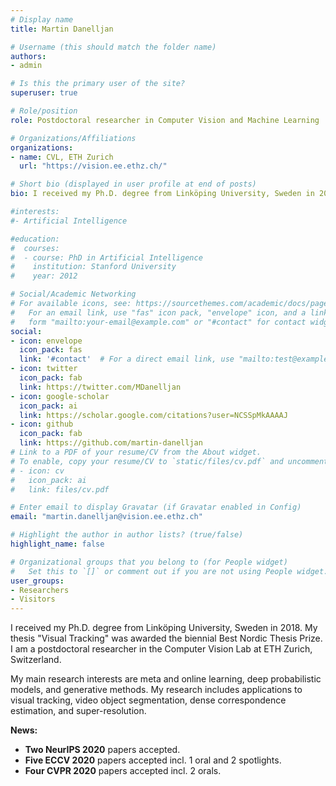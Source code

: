 ```yaml
---
# Display name
title: Martin Danelljan

# Username (this should match the folder name)
authors:
- admin

# Is this the primary user of the site?
superuser: true

# Role/position
role: Postdoctoral researcher in Computer Vision and Machine Learning

# Organizations/Affiliations
organizations:
- name: CVL, ETH Zurich
  url: "https://vision.ee.ethz.ch/"

# Short bio (displayed in user profile at end of posts)
bio: I received my Ph.D. degree from Linköping University, Sweden in 2018. My thesis "Visual Tracking" was awarded the biennial Best Nordic Thesis Prize. I am a postdoctoral researcher in the Computer Vision Lab at ETH Zurich, Switzerland.

#interests:
#- Artificial Intelligence

#education:
#  courses:
#  - course: PhD in Artificial Intelligence
#    institution: Stanford University
#    year: 2012

# Social/Academic Networking
# For available icons, see: https://sourcethemes.com/academic/docs/page-builder/#icons
#   For an email link, use "fas" icon pack, "envelope" icon, and a link in the
#   form "mailto:your-email@example.com" or "#contact" for contact widget.
social:
- icon: envelope
  icon_pack: fas
  link: '#contact'  # For a direct email link, use "mailto:test@example.org".
- icon: twitter
  icon_pack: fab
  link: https://twitter.com/MDanelljan
- icon: google-scholar
  icon_pack: ai
  link: https://scholar.google.com/citations?user=NCSSpMkAAAAJ
- icon: github
  icon_pack: fab
  link: https://github.com/martin-danelljan
# Link to a PDF of your resume/CV from the About widget.
# To enable, copy your resume/CV to `static/files/cv.pdf` and uncomment the lines below.
# - icon: cv
#   icon_pack: ai
#   link: files/cv.pdf

# Enter email to display Gravatar (if Gravatar enabled in Config)
email: "martin.danelljan@vision.ee.ethz.ch"

# Highlight the author in author lists? (true/false)
highlight_name: false

# Organizational groups that you belong to (for People widget)
#   Set this to `[]` or comment out if you are not using People widget.
user_groups:
- Researchers
- Visitors
---
```


I received my Ph.D. degree from Linköping University, Sweden in 2018. My thesis "Visual Tracking" was awarded the biennial Best Nordic Thesis Prize. I am a postdoctoral researcher in the Computer Vision Lab at ETH Zurich, Switzerland.

My main research interests are meta and online learning, deep probabilistic models, and generative methods. My research includes applications to visual tracking, video object segmentation, dense correspondence estimation, and super-resolution. 

**News:**
* **Two NeurIPS 2020** papers accepted.
* **Five ECCV 2020** papers accepted incl. 1 oral and 2 spotlights.
* **Four CVPR 2020** papers accepted incl. 2 orals.

